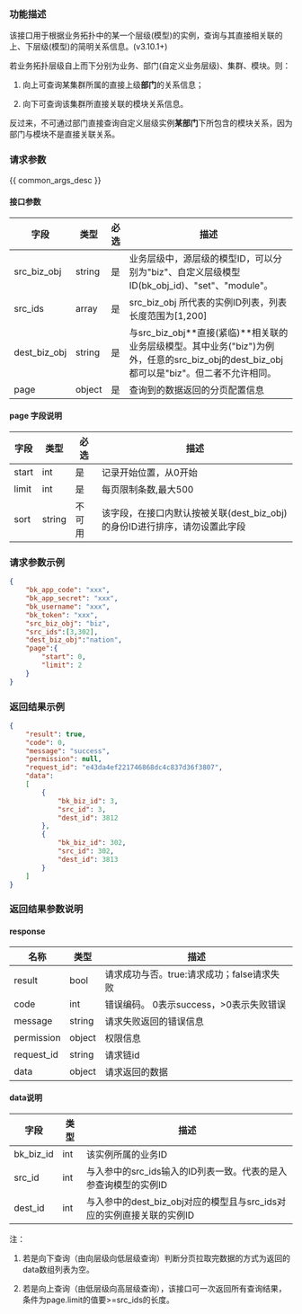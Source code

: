 ### 功能描述

该接口用于根据业务拓扑中的某一个层级(模型)的实例，查询与其直接相关联的上、下层级(模型)的简明关系信息。(v3.10.1+)


若业务拓扑层级自上而下分别为业务、部门(自定义业务层级)、集群、模块。则：


1. 向上可查询某集群所属的直接上级**部门**的关系信息；


2. 向下可查询该集群所直接关联的模块关系信息。


反过来，不可通过部门直接查询自定义层级实例**某部门**下所包含的模块关系，因为部门与模块不是直接关联关系。


### 请求参数

{{ common_args_desc }}

#### 接口参数

| 字段      |  类型      | 必选   |  描述      |
|-----------|------------|--------|------------|
| src_biz_obj  | string  | 是     | 业务层级中，源层级的模型ID，可以分别为"biz"、自定义层级模型ID(bk_obj_id)、"set"、"module"。 |
| src_ids  | array  | 是     |  src_biz_obj 所代表的实例ID列表，列表长度范围为[1,200]|
| dest_biz_obj  | string  | 是     | 与src_biz_obj**直接(紧临)**相关联的业务层级模型。其中业务("biz")为例外，任意的src_biz_obj的dest_biz_obj都可以是"biz"。但二者不允许相同。|
| page  | object  | 是     |  查询到的数据返回的分页配置信息|

#### page 字段说明

| 字段  | 类型   | 必选 | 描述                  |
| ----- | ------ | ---- | --------------------- |
| start | int    | 是   | 记录开始位置，从0开始         |
| limit | int    | 是   | 每页限制条数,最大500 |
| sort | string    | 不可用   | 该字段，在接口内默认按被关联(dest_biz_obj)的身份ID进行排序，请勿设置此字段 |



### 请求参数示例

```json
{
    "bk_app_code": "xxx",
    "bk_app_secret": "xxx",
    "bk_username": "xxx",
    "bk_token": "xxx",
    "src_biz_obj": "biz",
    "src_ids":[3,302],
    "dest_biz_obj":"nation",
    "page":{
        "start": 0,
        "limit": 2
    }
}
```

### 返回结果示例

```json
{
    "result": true,
    "code": 0,
    "message": "success",
    "permission": null,
    "request_id": "e43da4ef221746868dc4c837d36f3807",
    "data":
    [
        {
            "bk_biz_id": 3,
            "src_id": 3,
            "dest_id": 3812
        },
        {
            "bk_biz_id": 302,
            "src_id": 302,
            "dest_id": 3813
        }
    ]
}
```

### 返回结果参数说明

#### response

| 名称    | 类型   | 描述                                    |
| ------- | ------ | ------------------------------------- |
| result  | bool   | 请求成功与否。true:请求成功；false请求失败 |
| code    | int    | 错误编码。 0表示success，>0表示失败错误    |
| message | string | 请求失败返回的错误信息                    |
| permission    | object | 权限信息    |
| request_id    | string | 请求链id    |
| data    | object | 请求返回的数据                           |

#### data说明
| 字段      |  类型      |  描述      |
|-----------|------------|------------|
| bk_biz_id | int   | 该实例所属的业务ID     |
| src_id | int   | 与入参中的src_ids输入的ID列表一致。代表的是入参查询模型的实例ID |
| dest_id | int| 与入参中的dest_biz_obj对应的模型且与src_ids对应的实例直接关联的实例ID |

注：

1. 若是向下查询（由向层级向低层级查询）判断分页拉取完数据的方式为返回的data数组列表为空。


2. 若是向上查询（由低层级向高层级查询），该接口可一次返回所有查询结果，条件为page.limit的值要>=src_ids的长度。
